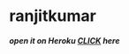 # ranjitkumar
##### open it on Heroku <a target="_blank" href="https://ranjitkumar.herokuapp.com/">CLICK</a> here
